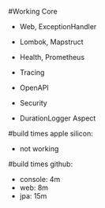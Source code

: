 #Working
Core
- Web, ExceptionHandler
- Lombok, Mapstruct

- Health, Prometheus
- Tracing
- OpenAPI

- Security

- DurationLogger Aspect

#build times apple silicon:
- not working

#build times github:
- console: 4m
- web: 8m
- jpa: 15m